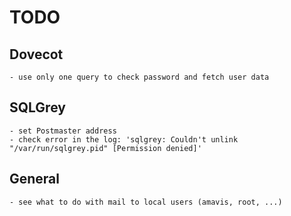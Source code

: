 # TODO

## Dovecot

    - use only one query to check password and fetch user data


## SQLGrey

    - set Postmaster address
    - check error in the log: 'sqlgrey: Couldn't unlink "/var/run/sqlgrey.pid" [Permission denied]'


## General

    - see what to do with mail to local users (amavis, root, ...)

